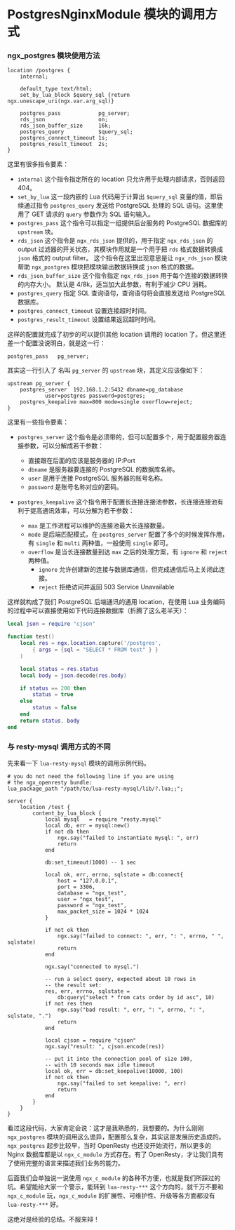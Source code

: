# PostgresNginxModule 模块的调用方式

### ngx_postgres 模块使用方法

```nginx
location /postgres {
    internal;

    default_type text/html;
    set_by_lua_block $query_sql {return ngx.unescape_uri(ngx.var.arg_sql)}

    postgres_pass            pg_server;
    rds_json                 on;
    rds_json_buffer_size     16k;
    postgres_query           $query_sql;
    postgres_connect_timeout 1s;
    postgres_result_timeout  2s;
}
```


这里有很多指令要素：

* `internal` 这个指令指定所在的 location 只允许用于处理内部请求，否则返回 404。
* `set_by_lua` 这一段内嵌的 Lua 代码用于计算出 `$query_sql` 变量的值，即后续通过指令 `postgres_query` 发送给 PostgreSQL 处理的 SQL 语句。这里使用了 GET 请求的 `query` 参数作为 SQL 语句输入。
* `postgres_pass` 这个指令可以指定一组提供后台服务的 PostgreSQL 数据库的 `upstream` 块。
* `rds_json` 这个指令是 `ngx_rds_json` 提供的，用于指定 `ngx_rds_json` 的 output 过滤器的开关状态，其模块作用就是一个用于把 `rds` 格式数据转换成 `json` 格式的 output filter。
    这个指令在这里出现意思是让 `ngx_rds_json` 模块帮助 `ngx_postgres` 模块把模块输出数据转换成 `json` 格式的数据。
* `rds_json_buffer_size` 这个指令指定 `ngx_rds_json` 用于每个连接的数据转换的内存大小。 默认是 4/8k，适当加大此参数，有利于减少 CPU 消耗。
* `postgres_query` 指定 SQL 查询语句，查询语句将会直接发送给 PostgreSQL 数据库。
* `postgres_connect_timeout` 设置连接超时时间。
* `postgres_result_timeout` 设置结果返回超时时间。

这样的配置就完成了初步的可以提供其他 location 调用的 location 了。但这里还差一个配置没说明白，就是这一行：

```
postgres_pass   pg_server;
```

其实这一行引入了 名叫 `pg_server` 的 `upstream` 块，其定义应该像如下：

```nginx
upstream pg_server {
    postgres_server  192.168.1.2:5432 dbname=pg_database
            user=postgres password=postgres;
    postgres_keepalive max=800 mode=single overflow=reject;
}
```

这里有一些指令要素：

* `postgres_server` 这个指令是必须带的，但可以配置多个，用于配置服务器连接参数，可以分解成若干参数：
    - 直接跟在后面的应该是服务器的 IP:Port
    - `dbname` 是服务器要连接的 PostgreSQL 的数据库名称。
    - `user` 是用于连接 PostgreSQL 服务器的账号名称。
    - `password` 是账号名称对应的密码。

* `postgres_keepalive` 这个指令用于配置长连接连接池参数，长连接连接池有利于提高通讯效率，可以分解为若干参数：
    - `max` 是工作进程可以维护的连接池最大长连接数量。
    - `mode` 是后端匹配模式，在 `postgres_server` 配置了多个的时候发挥作用，有 `single` 和 `multi` 两种值，一般使用 `single` 即可。
    - `overflow` 是当长连接数量到达 `max` 之后的处理方案，有 `ignore` 和 `reject` 两种值。
        + `ignore` 允许创建新的连接与数据库通信，但完成通信后马上关闭此连接。
        + `reject` 拒绝访问并返回 503 Service Unavailable

这样就构成了我们 PostgreSQL 后端通讯的通用 location，在使用 Lua 业务编码的过程中可以直接使用如下代码连接数据库（折腾了这么老半天）：

```lua
local json = require "cjson"

function test()
    local res = ngx.location.capture('/postgres',
        { args = {sql = "SELECT * FROM test" } }
    )

    local status = res.status
    local body = json.decode(res.body)

    if status == 200 then
        status = true
    else
        status = false
    end
    return status, body
end
```

### 与 resty-mysql 调用方式的不同

先来看一下 `lua-resty-mysql` 模块的调用示例代码。

```nginx
# you do not need the following line if you are using
# the ngx_openresty bundle:
lua_package_path "/path/to/lua-resty-mysql/lib/?.lua;;";

server {
    location /test {
        content_by_lua_block {
            local mysql   = require "resty.mysql"
            local db, err = mysql:new()
            if not db then
                ngx.say("failed to instantiate mysql: ", err)
                return
            end

            db:set_timeout(1000) -- 1 sec

            local ok, err, errno, sqlstate = db:connect{
                host = "127.0.0.1",
                port = 3306,
                database = "ngx_test",
                user = "ngx_test",
                password = "ngx_test",
                max_packet_size = 1024 * 1024
            }

            if not ok then
                ngx.say("failed to connect: ", err, ": ", errno, " ", sqlstate)
                return
            end

            ngx.say("connected to mysql.")

            -- run a select query, expected about 10 rows in
            -- the result set:
            res, err, errno, sqlstate =
                db:query("select * from cats order by id asc", 10)
            if not res then
                ngx.say("bad result: ", err, ": ", errno, ": ", sqlstate, ".")
                return
            end

            local cjson = require "cjson"
            ngx.say("result: ", cjson.encode(res))

            -- put it into the connection pool of size 100,
            -- with 10 seconds max idle timeout
            local ok, err = db:set_keepalive(10000, 100)
            if not ok then
                ngx.say("failed to set keepalive: ", err)
                return
            end
        }
    }
}
```

看过这段代码，大家肯定会说：这才是我熟悉的，我想要的。为什么刚刚 `ngx_postgres` 模块的调用这么诡异，配置那么复杂，其实这是发展历史造成的。`ngx_postgres` 起步比较早，当时 OpenResty 也还没开始流行，所以更多的 Nginx 数据库都是以 `ngx_c_module` 方式存在。有了 OpenResty，才让我们具有了使用完整的语言来描述我们业务的能力。

后面我们会单独说一说使用 `ngx_c_module` 的各种不方便，也就是我们所踩过的坑。希望能给大家一个警示，能转到 `lua-resty-***` 这个方向的，就千万不要和 `ngx_c_module` 玩，`ngx_c_module` 的扩展性、可维护性、升级等各方面都没有 `lua-resty-***` 好。

这绝对是经验的总结。不服来辩！
